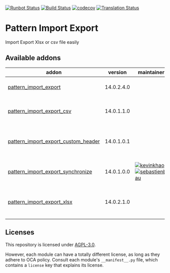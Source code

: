[![Runbot Status](https://runbot.odoo-community.org/runbot/badge/flat//12.0.svg)](https://runbot.odoo-community.org/runbot/repo/github-com-oca-pattern-import-export-)
[![Build Status](https://travis-ci.com/OCA/pattern-import-export.svg?branch=12.0)](https://travis-ci.com/OCA/pattern-import-export)
[![codecov](https://codecov.io/gh/OCA/pattern-import-export/branch/12.0/graph/badge.svg)](https://codecov.io/gh/OCA/pattern-import-export)
[![Translation Status](https://translation.odoo-community.org/widgets/pattern-import-export-12-0/-/svg-badge.svg)](https://translation.odoo-community.org/engage/pattern-import-export-12-0/?utm_source=widget)

<!-- /!\ do not modify above this line -->

# Pattern Import Export

Import Export Xlsx or csv file easily

<!-- /!\ do not modify below this line -->

<!-- prettier-ignore-start -->

[//]: # (addons)

Available addons
----------------
addon | version | maintainers | summary
--- | --- | --- | ---
[pattern_import_export](pattern_import_export/) | 14.0.2.4.0 |  | Pattern for import or export
[pattern_import_export_csv](pattern_import_export_csv/) | 14.0.1.1.0 |  | Pattern for import or export from to CSV files
[pattern_import_export_custom_header](pattern_import_export_custom_header/) | 14.0.1.0.1 |  | Allow to use custom headers names in export files
[pattern_import_export_synchronize](pattern_import_export_synchronize/) | 14.0.1.0.0 | [![kevinkhao](https://github.com/kevinkhao.png?size=30px)](https://github.com/kevinkhao) [![sebastienbeau](https://github.com/sebastienbeau.png?size=30px)](https://github.com/sebastienbeau) | Attachment Synchronize using patterns
[pattern_import_export_xlsx](pattern_import_export_xlsx/) | 14.0.2.1.0 |  | Pattern for import or export from to XLSX files

[//]: # (end addons)

<!-- prettier-ignore-end -->

## Licenses

This repository is licensed under [AGPL-3.0](LICENSE).

However, each module can have a totally different license, as long as they adhere to OCA
policy. Consult each module's `__manifest__.py` file, which contains a `license` key
that explains its license.

